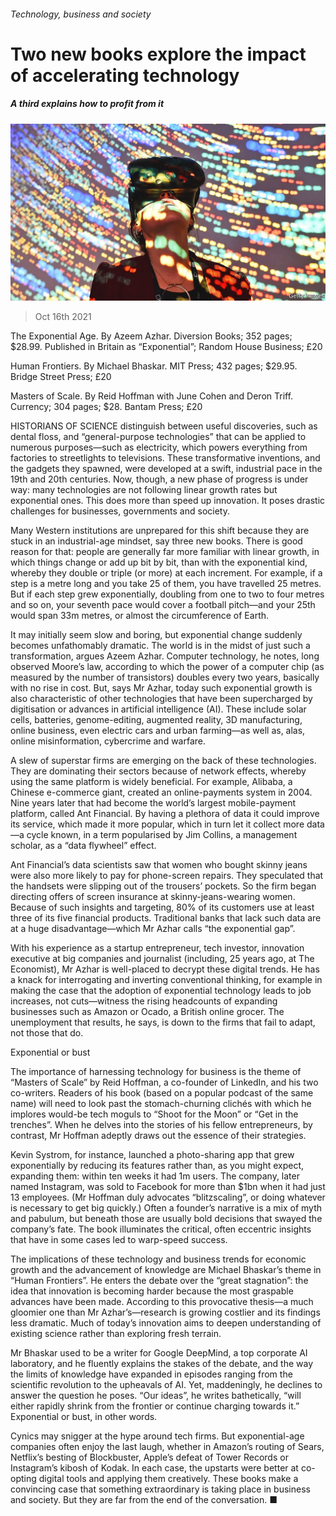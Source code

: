 ###### Technology, business and society

# Two new books explore the impact of accelerating technology 

##### A third explains how to profit from it 

![image](images/20211016_BKP004_0.jpg) 

> Oct 16th 2021 

The Exponential Age. By Azeem Azhar. Diversion Books; 352 pages; $28.99. Published in Britain as “Exponential”; Random House Business; £20

Human Frontiers. By Michael Bhaskar. MIT Press; 432 pages; $29.95. Bridge Street Press; £20

Masters of Scale. By Reid Hoffman with June Cohen and Deron Triff. Currency; 304 pages; $28. Bantam Press; £20

HISTORIANS OF SCIENCE distinguish between useful discoveries, such as dental floss, and “general-purpose technologies” that can be applied to numerous purposes—such as electricity, which powers everything from factories to streetlights to televisions. These transformative inventions, and the gadgets they spawned, were developed at a swift, industrial pace in the 19th and 20th centuries. Now, though, a new phase of progress is under way: many technologies are not following linear growth rates but exponential ones. This does more than speed up innovation. It poses drastic challenges for businesses, governments and society.

Many Western institutions are unprepared for this shift because they are stuck in an industrial-age mindset, say three new books. There is good reason for that: people are generally far more familiar with linear growth, in which things change or add up bit by bit, than with the exponential kind, whereby they double or triple (or more) at each increment. For example, if a step is a metre long and you take 25 of them, you have travelled 25 metres. But if each step grew exponentially, doubling from one to two to four metres and so on, your seventh pace would cover a football pitch—and your 25th would span 33m metres, or almost the circumference of Earth.

It may initially seem slow and boring, but exponential change suddenly becomes unfathomably dramatic. The world is in the midst of just such a transformation, argues Azeem Azhar. Computer technology, he notes, long observed Moore’s law, according to which the power of a computer chip (as measured by the number of transistors) doubles every two years, basically with no rise in cost. But, says Mr Azhar, today such exponential growth is also characteristic of other technologies that have been supercharged by digitisation or advances in artificial intelligence (AI). These include solar cells, batteries, genome-editing, augmented reality, 3D manufacturing, online business, even electric cars and urban farming—as well as, alas, online misinformation, cybercrime and warfare.

A slew of superstar firms are emerging on the back of these technologies. They are dominating their sectors because of network effects, whereby using the same platform is widely beneficial. For example, Alibaba, a Chinese e-commerce giant, created an online-payments system in 2004. Nine years later that had become the world’s largest mobile-payment platform, called Ant Financial. By having a plethora of data it could improve its service, which made it more popular, which in turn let it collect more data—a cycle known, in a term popularised by Jim Collins, a management scholar, as a “data flywheel” effect.

Ant Financial’s data scientists saw that women who bought skinny jeans were also more likely to pay for phone-screen repairs. They speculated that the handsets were slipping out of the trousers’ pockets. So the firm began directing offers of screen insurance at skinny-jeans-wearing women. Because of such insights and targeting, 80% of its customers use at least three of its five financial products. Traditional banks that lack such data are at a huge disadvantage—which Mr Azhar calls “the exponential gap”.

With his experience as a startup entrepreneur, tech investor, innovation executive at big companies and journalist (including, 25 years ago, at The Economist), Mr Azhar is well-placed to decrypt these digital trends. He has a knack for interrogating and inverting conventional thinking, for example in making the case that the adoption of exponential technology leads to job increases, not cuts—witness the rising headcounts of expanding businesses such as Amazon or Ocado, a British online grocer. The unemployment that results, he says, is down to the firms that fail to adapt, not those that do.

Exponential or bust

The importance of harnessing technology for business is the theme of “Masters of Scale” by Reid Hoffman, a co-founder of LinkedIn, and his two co-writers. Readers of his book (based on a popular podcast of the same name) will need to look past the stomach-churning clichés with which he implores would-be tech moguls to “Shoot for the Moon” or “Get in the trenches”. When he delves into the stories of his fellow entrepreneurs, by contrast, Mr Hoffman adeptly draws out the essence of their strategies.

Kevin Systrom, for instance, launched a photo-sharing app that grew exponentially by reducing its features rather than, as you might expect, expanding them: within ten weeks it had 1m users. The company, later named Instagram, was sold to Facebook for more than $1bn when it had just 13 employees. (Mr Hoffman duly advocates “blitzscaling”, or doing whatever is necessary to get big quickly.) Often a founder’s narrative is a mix of myth and pabulum, but beneath those are usually bold decisions that swayed the company’s fate. The book illuminates the critical, often eccentric insights that have in some cases led to warp-speed success.

The implications of these technology and business trends for economic growth and the advancement of knowledge are Michael Bhaskar’s theme in “Human Frontiers”. He enters the debate over the “great stagnation”: the idea that innovation is becoming harder because the most graspable advances have been made. According to this provocative thesis—a much gloomier one than Mr Azhar’s—research is growing costlier and its findings less dramatic. Much of today’s innovation aims to deepen understanding of existing science rather than exploring fresh terrain.

Mr Bhaskar used to be a writer for Google DeepMind, a top corporate AI laboratory, and he fluently explains the stakes of the debate, and the way the limits of knowledge have expanded in episodes ranging from the scientific revolution to the upheavals of AI. Yet, maddeningly, he declines to answer the question he poses. “Our ideas”, he writes bathetically, “will either rapidly shrink from the frontier or continue charging towards it.” Exponential or bust, in other words.

Cynics may snigger at the hype around tech firms. But exponential-age companies often enjoy the last laugh, whether in Amazon’s routing of Sears, Netflix’s besting of Blockbuster, Apple’s defeat of Tower Records or Instagram’s kibosh of Kodak. In each case, the upstarts were better at co-opting digital tools and applying them creatively. These books make a convincing case that something extraordinary is taking place in business and society. But they are far from the end of the conversation. ■

